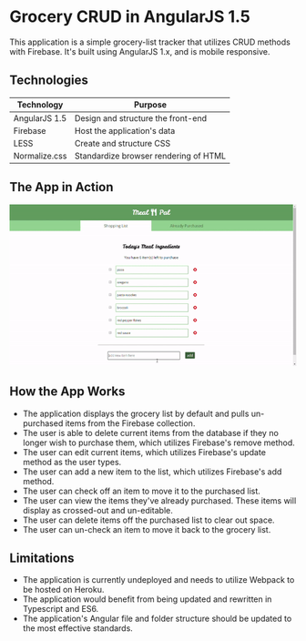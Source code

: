 # Grocery CRUD in AngularJS 1.5

This application is a simple grocery-list tracker that utilizes CRUD methods with Firebase. It's built using AngularJS 1.x, and is mobile responsive.

## Technologies
Technology | Purpose
---- | ----
AngularJS 1.5 | Design and structure the front-end
Firebase | Host the application's data
LESS | Create and structure CSS 
Normalize.css | Standardize browser rendering of HTML

## The App in Action

![GIF of Grocery CRUD](./screencast.gif)

## How the App Works
* The application displays the grocery list by default and pulls un-purchased items from the Firebase collection.
* The user is able to delete current items from the database if they no longer wish to purchase them, which utilizes Firebase's remove method.
* The user can edit current items, which utilizes Firebase's update method as the user types.
* The user can add a new item to the list, which utilizes Firebase's add method.
* The user can check off an item to move it to the purchased list.
* The user can view the items they've already purchased. These items will display as crossed-out and un-editable.
* The user can delete items off the purchased list to clear out space.
* The user can un-check an item to move it back to the grocery list.

## Limitations
* The application is currently undeployed and needs to utilize Webpack to be hosted on Heroku.
* The application would benefit from being updated and rewritten in Typescript and ES6.
* The application's Angular file and folder structure should be updated to the most effective standards.
